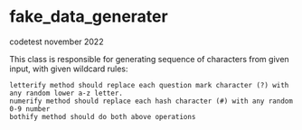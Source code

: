 # fake_data_generater
codetest november 2022

This class is responsible for generating sequence of characters from given input, with given wildcard rules:

    letterify method should replace each question mark character (?) with any random lower a-z letter.
    numerify method should replace each hash character (#) with any random 0-9 number
    bothify method should do both above operations
